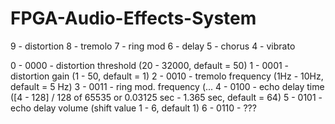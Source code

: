 # FPGA-Audio-Effects-System
9 - distortion
8 - tremolo
7 - ring mod
6 - delay
5 - chorus
4 - vibrato

0 - 0000 - distortion threshold (20 - 32000, default = 50)
1 - 0001 - distortion gain (1 - 50, default = 1)
2 - 0010 - tremolo frequency (1Hz - 10Hz, default = 5 Hz)
3 - 0011 - ring mod. frequency (...
4 - 0100 - echo delay time ([4 - 128] / 128 of 65535 or 0.03125 sec - 1.365 sec, default = 64)
5 - 0101 - echo delay volume (shift value 1 - 6, default 1)
6 - 0110 - ???
